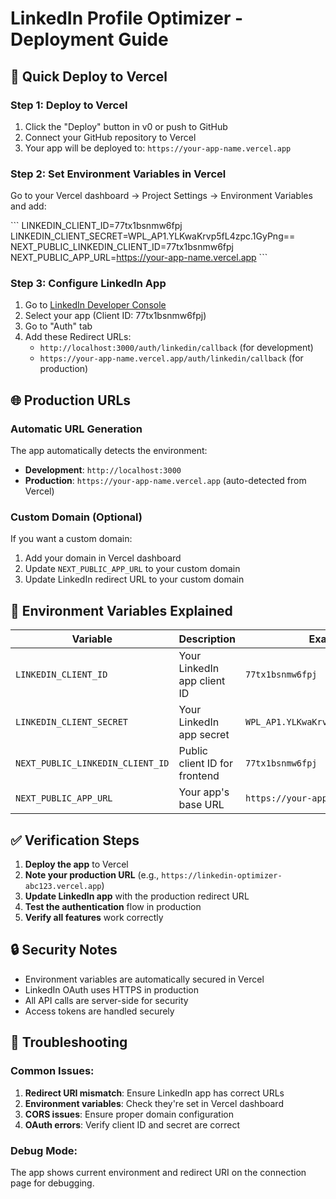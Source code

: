 # LinkedIn Profile Optimizer - Deployment Guide

## 🚀 Quick Deploy to Vercel

### Step 1: Deploy to Vercel
1. Click the "Deploy" button in v0 or push to GitHub
2. Connect your GitHub repository to Vercel
3. Your app will be deployed to: `https://your-app-name.vercel.app`

### Step 2: Set Environment Variables in Vercel
Go to your Vercel dashboard → Project Settings → Environment Variables and add:

\`\`\`
LINKEDIN_CLIENT_ID=77tx1bsnmw6fpj
LINKEDIN_CLIENT_SECRET=WPL_AP1.YLKwaKrvp5fL4zpc.1GyPng==
NEXT_PUBLIC_LINKEDIN_CLIENT_ID=77tx1bsnmw6fpj
NEXT_PUBLIC_APP_URL=https://your-app-name.vercel.app
\`\`\`

### Step 3: Configure LinkedIn App
1. Go to [LinkedIn Developer Console](https://www.linkedin.com/developers/apps)
2. Select your app (Client ID: 77tx1bsnmw6fpj)
3. Go to "Auth" tab
4. Add these Redirect URLs:
   - `http://localhost:3000/auth/linkedin/callback` (for development)
   - `https://your-app-name.vercel.app/auth/linkedin/callback` (for production)

## 🌐 Production URLs

### Automatic URL Generation
The app automatically detects the environment:
- **Development**: `http://localhost:3000`
- **Production**: `https://your-app-name.vercel.app` (auto-detected from Vercel)

### Custom Domain (Optional)
If you want a custom domain:
1. Add your domain in Vercel dashboard
2. Update `NEXT_PUBLIC_APP_URL` to your custom domain
3. Update LinkedIn redirect URL to your custom domain

## 🔧 Environment Variables Explained

| Variable | Description | Example |
|----------|-------------|---------|
| `LINKEDIN_CLIENT_ID` | Your LinkedIn app client ID | `77tx1bsnmw6fpj` |
| `LINKEDIN_CLIENT_SECRET` | Your LinkedIn app secret | `WPL_AP1.YLKwaKrvp5fL4zpc.1GyPng==` |
| `NEXT_PUBLIC_LINKEDIN_CLIENT_ID` | Public client ID for frontend | `77tx1bsnmw6fpj` |
| `NEXT_PUBLIC_APP_URL` | Your app's base URL | `https://your-app.vercel.app` |

## ✅ Verification Steps

1. **Deploy the app** to Vercel
2. **Note your production URL** (e.g., `https://linkedin-optimizer-abc123.vercel.app`)
3. **Update LinkedIn app** with the production redirect URL
4. **Test the authentication** flow in production
5. **Verify all features** work correctly

## 🔒 Security Notes

- Environment variables are automatically secured in Vercel
- LinkedIn OAuth uses HTTPS in production
- All API calls are server-side for security
- Access tokens are handled securely

## 🐛 Troubleshooting

### Common Issues:
1. **Redirect URI mismatch**: Ensure LinkedIn app has correct URLs
2. **Environment variables**: Check they're set in Vercel dashboard
3. **CORS issues**: Ensure proper domain configuration
4. **OAuth errors**: Verify client ID and secret are correct

### Debug Mode:
The app shows current environment and redirect URI on the connection page for debugging.
